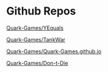 # Github Repos

[Quark-Games/YEquals](https://github.com/Quark-Games/YEquals)

[Quark-Games/TankWar](https://github.com/Quark-Games/TankWar)

[Quark-Games/Quark-Games.github.io](https://github.com/Quark-Games/Quark-Games.github.io)

[Quark-Games/Don-t-Die](https://github.com/Quark-Games/Don-t-Die)
